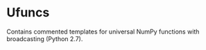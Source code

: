# Ufuncs

Contains commented templates for universal NumPy functions with broadcasting (Python 2.7).
